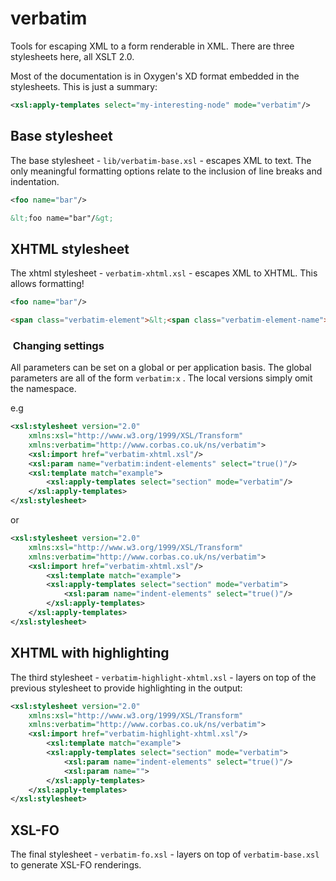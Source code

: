 # verbatim

Tools for escaping XML to a form renderable in XML. There are three stylesheets here, all XSLT 2.0.

Most of the documentation is in Oxygen's XD format embedded in the stylesheets. This is just a summary:

```xml
<xsl:apply-templates select="my-interesting-node" mode="verbatim"/>
```

## Base stylesheet ##

The base stylesheet - `lib/verbatim-base.xsl`  - escapes XML to text. The only meaningful formatting options relate to the inclusion of line breaks and indentation.

```xml
<foo name="bar"/>
```

```html
&lt;foo name="bar"/&gt;
```

## XHTML stylesheet ##

The xhtml stylesheet - `verbatim-xhtml.xsl` - escapes XML to XHTML. This allows formatting!

```xml
<foo name="bar"/>
```

```html
<span class="verbatim-element">&lt;<span class="verbatim-element-name">foo</span> <span class="verbatim-attr-name">name</span>="<span class="verbatim-attr-content">bar</span>"/&gt;<br/></span>
```

###  Changing settings ###

All parameters can be set on a global or per application basis. The global parameters are all of the form `verbatim:x` . The local versions simply omit the namespace.

e.g
```xml
<xsl:stylesheet version="2.0"
	xmlns:xsl="http://www.w3.org/1999/XSL/Transform"
	xmlns:verbatim="http://www.corbas.co.uk/ns/verbatim">
	<xsl:import href="verbatim-xhtml.xsl"/>
	<xsl:param name="verbatim:indent-elements" select="true()"/>
	<xsl:template match="example">
		<xsl:apply-templates select="section" mode="verbatim"/>
	</xsl:apply-templates>
</xsl:stylesheet>
```

or 

```xml
<xsl:stylesheet version="2.0"
	xmlns:xsl="http://www.w3.org/1999/XSL/Transform"
	xmlns:verbatim="http://www.corbas.co.uk/ns/verbatim">
	<xsl:import href="verbatim-xhtml.xsl"/>
		<xsl:template match="example">
		<xsl:apply-templates select="section" mode="verbatim">
			<xsl:param name="indent-elements" select="true()"/>
		</xsl:apply-templates>
	</xsl:apply-templates>
</xsl:stylesheet>
```

## XHTML with highlighting ##

The third stylesheet - `verbatim-highlight-xhtml.xsl` - layers on top of the previous stylesheet to provide highlighting in the output:

```xml
<xsl:stylesheet version="2.0"
	xmlns:xsl="http://www.w3.org/1999/XSL/Transform"
	xmlns:verbatim="http://www.corbas.co.uk/ns/verbatim">
	<xsl:import href="verbatim-highlight-xhtml.xsl"/>
		<xsl:template match="example">
		<xsl:apply-templates select="section" mode="verbatim">
			<xsl:param name="indent-elements" select="true()"/>
			<xsl:param name="">
		</xsl:apply-templates>
	</xsl:apply-templates>
</xsl:stylesheet>
```

## XSL-FO ##

The final stylesheet - `verbatim-fo.xsl` - layers on top of `verbatim-base.xsl` to generate XSL-FO renderings.  